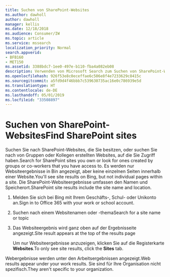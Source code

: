 ```yaml
---
title: Suchen von SharePoint-Websites
ms.author: dawholl
author: dawholl
manager: kellis
ms.date: 12/18/2018
ms.audience: Consumer/IW
ms.topic: article
ms.service: mssearch
localization_priority: Normal
search.appverid:
- BFB160
- MET150
ms.assetid: 3388bdc7-1ee0-497e-b110-fba4a082eb08
description: Verwenden von Microsoft Search zum Suchen von SharePoint-Websites und die angezeigten Details
ms.openlocfilehash: 926f53e8c0eceffae6c506e8f4e7233629c8415c
ms.sourcegitcommit: a5fd9d4f46bbb7c539630735ac16e0c786939e5d
ms.translationtype: HT
ms.contentlocale: de-DE
ms.lasthandoff: 05/01/2019
ms.locfileid: "33508897"
---
```

# <a name="find-sharepoint-sites"></a><span data-ttu-id="36928-103">Suchen von SharePoint-Websites</span><span class="sxs-lookup"><span data-stu-id="36928-103">Find SharePoint sites</span></span>

<span data-ttu-id="36928-104">Suchen Sie nach SharePoint-Websites, die Sie besitzen, oder suchen Sie nach von Gruppen oder Kollegen erstellten Websites, auf die Sie Zugriff haben.</span><span class="sxs-lookup"><span data-stu-id="36928-104">Search for SharePoint sites you own or look for ones created by groups or co-workers that you have access to.</span></span> <span data-ttu-id="36928-105">Es werden nur Websiteergebnisse in Bin angezeigt, aber keine einzelnen Seiten innerhalb einer Website.</span><span class="sxs-lookup"><span data-stu-id="36928-105">You'll see site results on Bing, but not individual pages within a site.</span></span> <span data-ttu-id="36928-106">Die SharePoint-Websiteergebnisse umfassen den Namen und Speicherort.</span><span class="sxs-lookup"><span data-stu-id="36928-106">SharePoint site results include the site name and location.</span></span>
  
1. <span data-ttu-id="36928-107">Melden Sie sich bei Bing mit Ihrem Geschäfts-, Schul- oder Unikonto an.</span><span class="sxs-lookup"><span data-stu-id="36928-107">Sign in to Office 365 with your work or school account.</span></span>
    
2. <span data-ttu-id="36928-108">Suchen nach einem Websitenamen oder -thema</span><span class="sxs-lookup"><span data-stu-id="36928-108">Search for a site name or topic</span></span>
    
3. <span data-ttu-id="36928-109">Das Websiteergebnis wird ganz oben auf der Ergebnisseite angezeigt.</span><span class="sxs-lookup"><span data-stu-id="36928-109">Site result appears at the top of the results page</span></span>
    
    <span data-ttu-id="36928-110">Um nur Websiteergebnisse anzuzeigen, klicken Sie auf die Registerkarte **Websites**.</span><span class="sxs-lookup"><span data-stu-id="36928-110">To only see site results, click the **Sites** tab.</span></span> 
    
<span data-ttu-id="36928-111">Webergebnisse werden unter den Arbeitsergebnissen angezeigt.</span><span class="sxs-lookup"><span data-stu-id="36928-111">Web results appear under your work results.</span></span> <span data-ttu-id="36928-112">Sie sind für Ihre Organisation nicht spezifisch.</span><span class="sxs-lookup"><span data-stu-id="36928-112">They aren't specific to your organization.</span></span>

  

